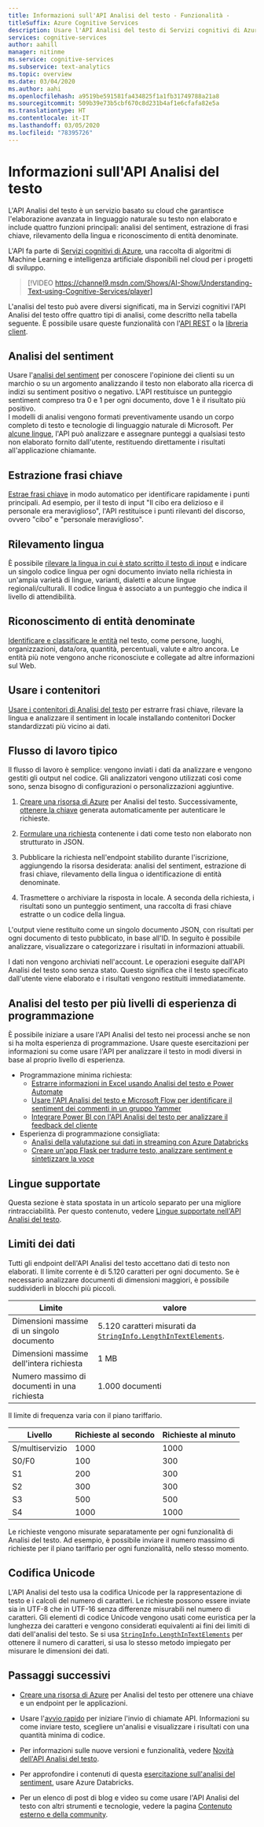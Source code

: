 ```yaml
---
title: Informazioni sull'API Analisi del testo - Funzionalità -
titleSuffix: Azure Cognitive Services
description: Usare l'API Analisi del testo di Servizi cognitivi di Azure per l'analisi del sentiment, l'estrazione di frasi chiave, il rilevamento della lingua e il riconoscimento delle entità.
services: cognitive-services
author: aahill
manager: nitinme
ms.service: cognitive-services
ms.subservice: text-analytics
ms.topic: overview
ms.date: 03/04/2020
ms.author: aahi
ms.openlocfilehash: a9519be591581fa434825f1a1fb31749788a21a8
ms.sourcegitcommit: 509b39e73b5cbf670c8d231b4af1e6cfafa82e5a
ms.translationtype: HT
ms.contentlocale: it-IT
ms.lasthandoff: 03/05/2020
ms.locfileid: "78395726"
---
```

# <a name="what-is-the-text-analytics-api"></a>Informazioni sull'API Analisi del testo

L'API Analisi del testo è un servizio basato su cloud che garantisce l'elaborazione avanzata in linguaggio naturale su testo non elaborato e include quattro funzioni principali: analisi del sentiment, estrazione di frasi chiave, rilevamento della lingua e riconoscimento di entità denominate.

L'API fa parte di [Servizi cognitivi di Azure](https://docs.microsoft.com/azure/cognitive-services/), una raccolta di algoritmi di Machine Learning e intelligenza artificiale disponibili nel cloud per i progetti di sviluppo.

> [!VIDEO https://channel9.msdn.com/Shows/AI-Show/Understanding-Text-using-Cognitive-Services/player]

L'analisi del testo può avere diversi significati, ma in Servizi cognitivi l'API Analisi del testo offre quattro tipi di analisi, come descritto nella tabella seguente. È possibile usare queste funzionalità con l'[API REST](https://westus.dev.cognitive.microsoft.com/docs/services/TextAnalytics-V2-1/) o la [libreria client](quickstarts/text-analytics-sdk.md).

## <a name="sentiment-analysis"></a>Analisi del sentiment
Usare l'[analisi del sentiment](how-tos/text-analytics-how-to-sentiment-analysis.md) per conoscere l'opinione dei clienti su un marchio o su un argomento analizzando il testo non elaborato alla ricerca di indizi su sentiment positivo o negativo. L'API restituisce un punteggio sentiment compreso tra 0 e 1 per ogni documento, dove 1 è il risultato più positivo.<br /> I modelli di analisi vengono formati preventivamente usando un corpo completo di testo e tecnologie di linguaggio naturale di Microsoft. Per [alcune lingue](text-analytics-supported-languages.md), l'API può analizzare e assegnare punteggi a qualsiasi testo non elaborato fornito dall'utente, restituendo direttamente i risultati all'applicazione chiamante.

## <a name="key-phrase-extraction"></a>Estrazione frasi chiave
[Estrae frasi chiave](how-tos/text-analytics-how-to-keyword-extraction.md) in modo automatico per identificare rapidamente i punti principali. Ad esempio, per il testo di input "Il cibo era delizioso e il personale era meraviglioso", l'API restituisce i punti rilevanti del discorso, ovvero "cibo" e "personale meraviglioso".

## <a name="language-detection"></a>Rilevamento lingua
È possibile [rilevare la lingua in cui è stato scritto il testo di input](how-tos/text-analytics-how-to-language-detection.md) e indicare un singolo codice lingua per ogni documento inviato nella richiesta in un'ampia varietà di lingue, varianti, dialetti e alcune lingue regionali/culturali. Il codice lingua è associato a un punteggio che indica il livello di attendibilità.

## <a name="named-entity-recognition"></a>Riconoscimento di entità denominate
[Identificare e classificare le entità](how-tos/text-analytics-how-to-entity-linking.md) nel testo, come persone, luoghi, organizzazioni, data/ora, quantità, percentuali, valute e altro ancora. Le entità più note vengono anche riconosciute e collegate ad altre informazioni sul Web.

## <a name="use-containers"></a>Usare i contenitori

[Usare i contenitori di Analisi del testo](how-tos/text-analytics-how-to-install-containers.md) per estrarre frasi chiave, rilevare la lingua e analizzare il sentiment in locale installando contenitori Docker standardizzati più vicino ai dati.

## <a name="typical-workflow"></a>Flusso di lavoro tipico

Il flusso di lavoro è semplice: vengono inviati i dati da analizzare e vengono gestiti gli output nel codice. Gli analizzatori vengono utilizzati così come sono, senza bisogno di configurazioni o personalizzazioni aggiuntive.

1. [Creare una risorsa di Azure](../cognitive-services-apis-create-account.md) per Analisi del testo. Successivamente, [ottenere la chiave](../cognitive-services-apis-create-account.md#get-the-keys-for-your-resource) generata automaticamente per autenticare le richieste.

2. [Formulare una richiesta](how-tos/text-analytics-how-to-call-api.md#json-schema) contenente i dati come testo non elaborato non strutturato in JSON.

3. Pubblicare la richiesta nell'endpoint stabilito durante l'iscrizione, aggiungendo la risorsa desiderata: analisi del sentiment, estrazione di frasi chiave, rilevamento della lingua o identificazione di entità denominate.

4. Trasmettere o archiviare la risposta in locale. A seconda della richiesta, i risultati sono un punteggio sentiment, una raccolta di frasi chiave estratte o un codice della lingua.

L'output viene restituito come un singolo documento JSON, con risultati per ogni documento di testo pubblicato, in base all'ID. In seguito è possibile analizzare, visualizzare o categorizzare i risultati in informazioni attuabili.

I dati non vengono archiviati nell'account. Le operazioni eseguite dall'API Analisi del testo sono senza stato. Questo significa che il testo specificato dall'utente viene elaborato e i risultati vengono restituiti immediatamente.

## <a name="text-analytics-for-multiple-programming-experience-levels"></a>Analisi del testo per più livelli di esperienza di programmazione

È possibile iniziare a usare l'API Analisi del testo nei processi anche se non si ha molta esperienza di programmazione. Usare queste esercitazioni per informazioni su come usare l'API per analizzare il testo in modi diversi in base al proprio livello di esperienza. 

* Programmazione minima richiesta:
    * [Estrarre informazioni in Excel usando Analisi del testo e Power Automate](tutorials/extract-excel-information.md)
    * [Usare l'API Analisi del testo e Microsoft Flow per identificare il sentiment dei commenti in un gruppo Yammer](https://docs.microsoft.com/Yammer/integrate-yammer-with-other-apps/sentiment-analysis-flow-azure?toc=%2F%2Fazure%2Fcognitive-services%2Ftext-analytics%2Ftoc.json&bc=%2F%2Fazure%2Fbread%2Ftoc.json)
    * [Integrare Power BI con l'API Analisi del testo per analizzare il feedback del cliente](tutorials/tutorial-power-bi-key-phrases.md)
* Esperienza di programmazione consigliata:
    * [Analisi della valutazione sui dati in streaming con Azure Databricks](https://docs.microsoft.com/azure/azure-databricks/databricks-sentiment-analysis-cognitive-services?toc=%2F%2Fazure%2Fcognitive-services%2Ftext-analytics%2Ftoc.json&bc=%2F%2Fazure%2Fbread%2Ftoc.json)
    * [Creare un'app Flask per tradurre testo, analizzare sentiment e sintetizzare la voce](https://docs.microsoft.com/azure/cognitive-services/translator/tutorial-build-flask-app-translation-synthesis?toc=%2F%2Fazure%2Fcognitive-services%2Ftext-analytics%2Ftoc.json&bc=%2F%2Fazure%2Fbread%2Ftoc.json)


<a name="supported-languages"></a>

## <a name="supported-languages"></a>Lingue supportate

Questa sezione è stata spostata in un articolo separato per una migliore rintracciabilità. Per questo contenuto, vedere [Lingue supportate nell'API Analisi del testo](text-analytics-supported-languages.md).

<a name="data-limits"></a>

## <a name="data-limits"></a>Limiti dei dati

Tutti gli endpoint dell'API Analisi del testo accettano dati di testo non elaborati. Il limite corrente è di 5.120 caratteri per ogni documento. Se è necessario analizzare documenti di dimensioni maggiori, è possibile suddividerli in blocchi più piccoli.

| Limite | valore |
|------------------------|---------------|
| Dimensioni massime di un singolo documento | 5\.120 caratteri misurati da [`StringInfo.LengthInTextElements`](https://docs.microsoft.com/dotnet/api/system.globalization.stringinfo.lengthintextelements). |
| Dimensioni massime dell'intera richiesta | 1 MB |
| Numero massimo di documenti in una richiesta | 1\.000 documenti |

Il limite di frequenza varia con il piano tariffario.

| Livello          | Richieste al secondo | Richieste al minuto |
|---------------|---------------------|---------------------|
| S/multiservizio | 1000                | 1000                |
| S0/F0         | 100                 | 300                 |
| S1            | 200                 | 300                 |
| S2            | 300                 | 300                 |
| S3            | 500                 | 500                 |
| S4            | 1000                | 1000                |

Le richieste vengono misurate separatamente per ogni funzionalità di Analisi del testo. Ad esempio, è possibile inviare il numero massimo di richieste per il piano tariffario per ogni funzionalità, nello stesso momento.      

## <a name="unicode-encoding"></a>Codifica Unicode

L'API Analisi del testo usa la codifica Unicode per la rappresentazione di testo e i calcoli del numero di caratteri. Le richieste possono essere inviate sia in UTF-8 che in UTF-16 senza differenze misurabili nel numero di caratteri. Gli elementi di codice Unicode vengono usati come euristica per la lunghezza dei caratteri e vengono considerati equivalenti ai fini dei limiti di dati dell'analisi del testo. Se si usa [`StringInfo.LengthInTextElements`](https://docs.microsoft.com/dotnet/api/system.globalization.stringinfo.lengthintextelements) per ottenere il numero di caratteri, si usa lo stesso metodo impiegato per misurare le dimensioni dei dati.

## <a name="next-steps"></a>Passaggi successivi

+ [Creare una risorsa di Azure](../cognitive-services-apis-create-account.md) per Analisi del testo per ottenere una chiave e un endpoint per le applicazioni.

+ Usare l'[avvio rapido](quickstarts/text-analytics-sdk.md) per iniziare l'invio di chiamate API. Informazioni su come inviare testo, scegliere un'analisi e visualizzare i risultati con una quantità minima di codice.

+ Per informazioni sulle nuove versioni e funzionalità, vedere [Novità dell'API Analisi del testo](whats-new.md).

+ Per approfondire i contenuti di questa [esercitazione sull'analisi del sentiment](https://docs.microsoft.com/azure/azure-databricks/databricks-sentiment-analysis-cognitive-services), usare Azure Databricks.

+ Per un elenco di post di blog e video su come usare l'API Analisi del testo con altri strumenti e tecnologie, vedere la pagina [Contenuto esterno e della community](text-analytics-resource-external-community.md).

